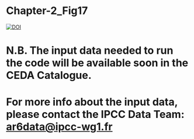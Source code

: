 # Chapter-2_Fig17
[![DOI](https://zenodo.org/badge/DOI/10.5281/zenodo.6340021.svg)](https://doi.org/10.5281/zenodo.6340021)

# N.B. The input data needed to run the code will be available soon in the CEDA Catalogue.
# For more info about the input data, please contact the IPCC Data Team: ar6data@ipcc-wg1.fr
